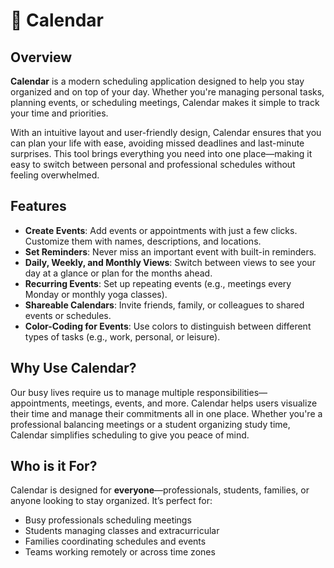 # 📅 Calendar

## Overview

**Calendar** is a modern scheduling application designed to help you stay organized and on top of your day. Whether you're managing personal tasks, planning events, or scheduling meetings, Calendar makes it simple to track your time and priorities.

With an intuitive layout and user-friendly design, Calendar ensures that you can plan your life with ease, avoiding missed deadlines and last-minute surprises. This tool brings everything you need into one place—making it easy to switch between personal and professional schedules without feeling overwhelmed.

## Features

- **Create Events**: Add events or appointments with just a few clicks. Customize them with names, descriptions, and locations.
- **Set Reminders**: Never miss an important event with built-in reminders.
- **Daily, Weekly, and Monthly Views**: Switch between views to see your day at a glance or plan for the months ahead.
- **Recurring Events**: Set up repeating events (e.g., meetings every Monday or monthly yoga classes).
- **Shareable Calendars**: Invite friends, family, or colleagues to shared events or schedules.
- **Color-Coding for Events**: Use colors to distinguish between different types of tasks (e.g., work, personal, or leisure).

## Why Use Calendar?

Our busy lives require us to manage multiple responsibilities—appointments, meetings, events, and more. Calendar helps users visualize their time and manage their commitments all in one place. Whether you're a professional balancing meetings or a student organizing study time, Calendar simplifies scheduling to give you peace of mind.

## Who is it For?

Calendar is designed for **everyone**—professionals, students, families, or anyone looking to stay organized. It’s perfect for:

- Busy professionals scheduling meetings
- Students managing classes and extracurricular
- Families coordinating schedules and events
- Teams working remotely or across time zones
